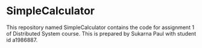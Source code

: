 # SimpleCalculator
This repository named SimpleCalculator contains the code for assignment 1 of Distributed System course. This is prepared by Sukarna Paul with student id a1986887.
